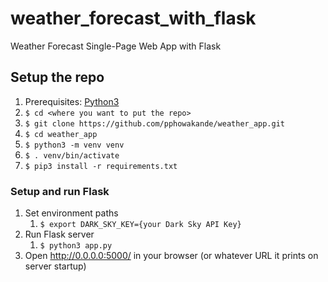# weather_forecast_with_flask
Weather Forecast Single-Page Web App with Flask

## Setup the repo

1. Prerequisites: [Python3](https://www.python.org/downloads/)
2. `$ cd <where you want to put the repo>`
3. `$ git clone https://github.com/pphowakande/weather_app.git`
4. `$ cd weather_app`
5. `$ python3 -m venv venv`
6. `$ . venv/bin/activate`
7. `$ pip3 install -r requirements.txt`


### Setup and run Flask

1. Set environment paths
    1. `$ export DARK_SKY_KEY={your Dark Sky API Key}`
1. Run Flask server
    1. `$ python3 app.py`
1. Open http://0.0.0.0:5000/ in your browser (or whatever URL it prints on server startup)
